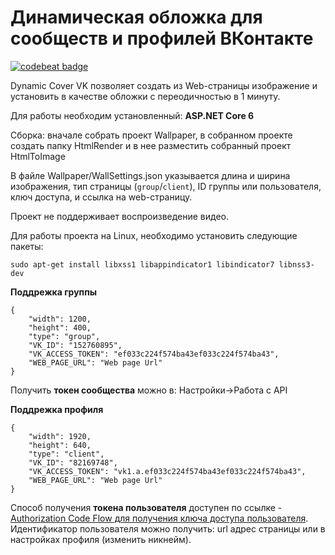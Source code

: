 # Динамическая обложка для сообществ и профилей ВКонтакте

[![codebeat badge](https://codebeat.co/badges/83571851-5ec2-40ed-82b2-9e30c4bd2c71)](https://codebeat.co/projects/github-com-yri066-dynamiccovervk-main)


Dynamic Cover VK позволяет создать из Web-страницы изображение и установить в качестве обложки с переодичностью в 1 минуту.


Для работы необходим установленный: **ASP.NET Core 6**

Сборка: 
вначале собрать проект Wallpaper, в собранном проекте создать папку HtmlRender и в нее разместить собранный проект HtmlToImage

В файле Wallpaper/WallSettings.json указывается длина и ширина изображения, тип страницы (`group`/`client`), ID группы или пользователя, ключ доступа, и ссылка на web-страницу.

Проект не поддерживает воспроизведение видео.

Для работы проекта на Linux, необходимо установить следующие пакеты:
```
sudo apt-get install libxss1 libappindicator1 libindicator7 libnss3-dev
```

**Поддрежка группы**

```
{
	"width": 1200,
	"height": 400,
	"type": "group",
	"VK_ID": "152760895",
	"VK_ACCESS_TOKEN": "ef033c224f574ba43ef033c224f574ba43",
	"WEB_PAGE_URL": "Web page Url"
}
```
Получить **токен сообщества** можно в: Настройки->Работа с API

**Поддрежка профиля**

```
{
	"width": 1920,
	"height": 640,
	"type": "client",
	"VK_ID": "82169748",
	"VK_ACCESS_TOKEN": "vk1.a.ef033c224f574ba43ef033c224f574ba43",
	"WEB_PAGE_URL": "Web page Url"
}
```
Способ получения **токена пользователя** доступен по ссылке - [Authorization Code Flow для получения ключа доступа пользователя](https://dev.vk.com/api/access-token/authcode-flow-user).
Идентификатор пользователя можно получить: url адрес страницы или в настройках профиля (изменить никнейм).
